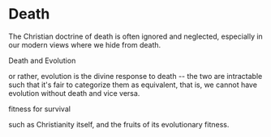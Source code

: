 # Death

The Christian doctrine of death is often ignored and neglected, especially in our modern views where we hide from death.

Death and Evolution

or rather, evolution is the divine response to death -- the two are intractable such that it's fair to categorize them as equivalent, that is, we cannot have evolution without death and vice versa.

fitness for survival

such as Christianity itself, and the fruits of its evolutionary fitness.










